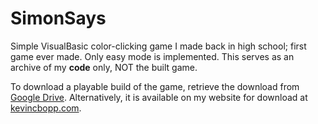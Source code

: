 # SimonSays
Simple VisualBasic color-clicking game I made back in high school; first game ever made. Only easy mode is implemented. This serves as an archive of my **code** only, NOT the built game.

To download a playable build of the game, retrieve the download from [Google Drive](https://drive.google.com/file/d/1ZPbMignEAOjvukKafiJBwzeZ_oiEwKGF/view?usp=sharing). Alternatively, it is available on my website for download at [kevincbopp.com](https://www.kevincbopp.com).
